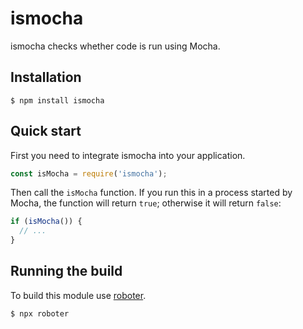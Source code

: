 # ismocha

ismocha checks whether code is run using Mocha.

## Installation

```shell
$ npm install ismocha
```

## Quick start

First you need to integrate ismocha into your application.

```javascript
const isMocha = require('ismocha');
```

Then call the `isMocha` function. If you run this in a process started by Mocha, the function will return `true`; otherwise it will return `false`:

```javascript
if (isMocha()) {
  // ...
}
```

## Running the build

To build this module use [roboter](https://www.npmjs.com/package/roboter).

```shell
$ npx roboter
```

